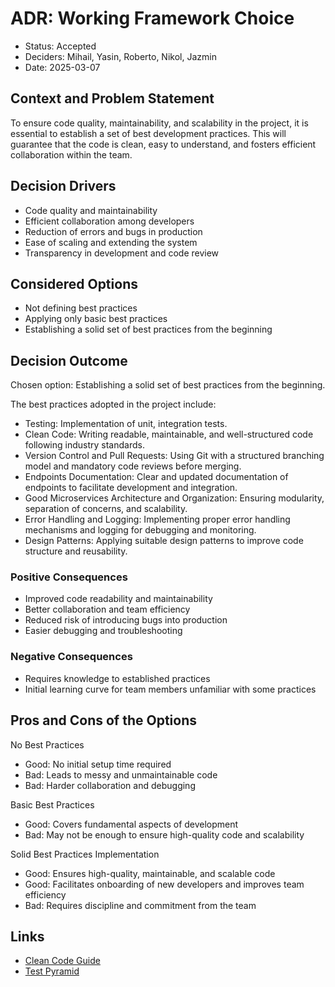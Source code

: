 # ADR: Working Framework Choice

* Status: Accepted
* Deciders: Mihail, Yasin, Roberto, Nikol, Jazmin
* Date: 2025-03-07

## Context and Problem Statement

To ensure code quality, maintainability, and scalability in the project, it is essential to establish a set of best development practices. This will guarantee that the code is clean, easy to understand, and fosters efficient collaboration within the team.

## Decision Drivers

* Code quality and maintainability
* Efficient collaboration among developers
* Reduction of errors and bugs in production
* Ease of scaling and extending the system
* Transparency in development and code review

## Considered Options

* Not defining best practices
* Applying only basic best practices
* Establishing a solid set of best practices from the beginning

## Decision Outcome

Chosen option: Establishing a solid set of best practices from the beginning.

The best practices adopted in the project include:

- Testing: Implementation of unit, integration tests.
- Clean Code: Writing readable, maintainable, and well-structured code following industry standards.
- Version Control and Pull Requests: Using Git with a structured branching model and mandatory code reviews before merging.
- Endpoints Documentation: Clear and updated documentation of endpoints to facilitate development and integration.
- Good Microservices Architecture and Organization: Ensuring modularity, separation of concerns, and scalability.
- Error Handling and Logging: Implementing proper error handling mechanisms and logging for debugging and monitoring.
- Design Patterns: Applying suitable design patterns to improve code structure and reusability.

### Positive Consequences

* Improved code readability and maintainability
* Better collaboration and team efficiency
* Reduced risk of introducing bugs into production
* Easier debugging and troubleshooting

### Negative Consequences

* Requires knowledge to established practices
* Initial learning curve for team members unfamiliar with some practices

## Pros and Cons of the Options

No Best Practices
* Good: No initial setup time required
* Bad: Leads to messy and unmaintainable code
* Bad: Harder collaboration and debugging

Basic Best Practices
* Good: Covers fundamental aspects of development
* Bad: May not be enough to ensure high-quality code and scalability

Solid Best Practices Implementation
* Good: Ensures high-quality, maintainable, and scalable code
* Good: Facilitates onboarding of new developers and improves team efficiency
* Bad: Requires discipline and commitment from the team

## Links

* [Clean Code Guide](https://www.freecodecamp.org/news/clean-coding-for-beginners/)
* [Test Pyramid](https://github.com/jbraz95/UPNA-GTIO/blob/main/2025/teoria/gestion.md#tradicional)
